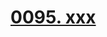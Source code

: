# [0095. xxx](https://github.com/tnotesjs/TNotes.react/tree/main/notes/0095.%20xxx)

<!-- region:toc -->



<!-- endregion:toc -->
